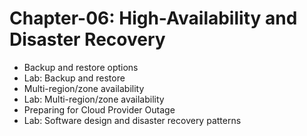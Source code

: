 # Chapter-06: High-Availability and Disaster Recovery

* Backup and restore options
* Lab: Backup and restore
* Multi-region/zone availability
* Lab: Multi-region/zone availability
* Preparing for Cloud Provider Outage
* Lab: Software design and disaster recovery patterns